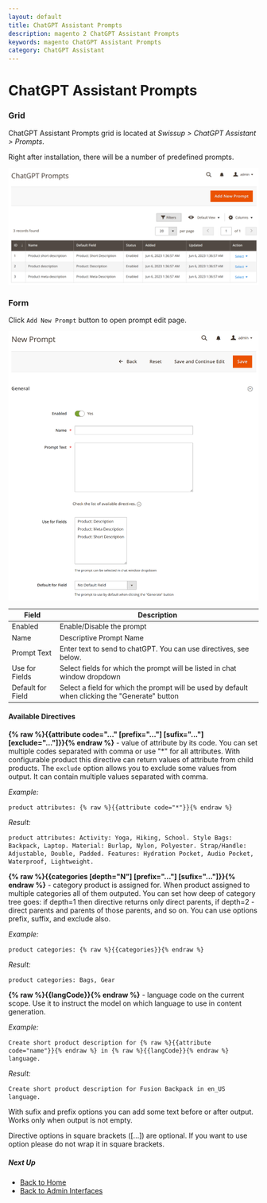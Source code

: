 ```yaml
---
layout: default
title: ChatGPT Assistant Prompts
description: magento 2 ChatGPT Assistant Prompts
keywords: magento ChatGPT Assistant Prompts
category: ChatGPT Assistant
---
```


# ChatGPT Assistant Prompts

### Grid

ChatGPT Assistant Prompts grid is located at _Swissup > ChatGPT Assistant > Prompts_.

Right after installation, there will be a number of predefined prompts.

![ChatGPT Assistant Prompts](/images/m2/chat-gpt-assistant/backend/prompts-grid.png)

### Form

Click `Add New Prompt` button to open prompt edit page.

![Prompt Form](/images/m2/chat-gpt-assistant/backend/prompts-form.png)

Field             | Description
------------------|------------------------------------------------------
Enabled           | Enable/Disable the prompt
Name              | Descriptive Prompt Name
Prompt Text       | Enter text to send to chatGPT. You can use directives, see below.
Use for Fields    | Select fields for which the prompt will be listed in chat window dropdown
Default for Field | Select a field for which the prompt will be used by default when clicking the "Generate" button

#### Available Directives

**{% raw %}{{attribute code="..." [prefix="..."] [sufix="..."] [exclude="..."]}}{% endraw %}** - value of attribute by its code. You can set multiple codes separated with comma or use "*" for all attributes. With configurable product this directive can return values of attribute from child products. The `exclude` option allows you to exclude some values from output. It can contain multiple values separated with comma.

*Example:*

```
product attributes: {% raw %}{{attribute code="*"}}{% endraw %}
```

*Result:*

```
product attributes: Activity: Yoga, Hiking, School. Style Bags: Backpack, Laptop. Material: Burlap, Nylon, Polyester. Strap/Handle: Adjustable, Double, Padded. Features: Hydration Pocket, Audio Pocket, Waterproof, Lightweight.
```

**{% raw %}{{categories [depth="N"] [prefix="..."] [sufix="..."]}}{% endraw %}** - category product is assigned for. When product assigned to multiple categories all of them outputed. You can set how deep of category tree goes: if depth=1 then directive returns only direct parents, if depth=2 - direct parents and parents of those parents, and so on. You can use options prefix, suffix, and exclude also.

*Example:*

```
product categories: {% raw %}{{categories}}{% endraw %}
```

*Result:*

```
product categories: Bags, Gear
```

**{% raw %}{{langCode}}{% endraw %}** - language code on the current scope. Use it to instruct the model on which language to use in content generation.

*Example:*

```
Create short product description for {% raw %}{{attribute code="name"}}{% endraw %} in {% raw %}{{langCode}}{% endraw %} language.
```

*Result:*

```
Create short product description for Fusion Backpack in en_US language.
```

With sufix and prefix options you can add some text before or after output. Works only when output is not empty.

Directive options in square brackets ([...]) are optional. If you want to use option please do not wrap it in square brackets.

##### Next Up

 -  [Back to Home](/m2/extensions/chat-gpt-assistant/)
 -  [Back to Admin Interfaces](/m2/extensions/abandoned-cart/backend/)
